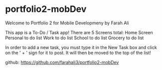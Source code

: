 # portfolio2-mobDev
Welcome to Portfolio 2 for Mobile Developmeny  by Farah Ali

This app is a To-Do / Task app!
There are 5 Screens total:
    Home Screen
    Personal to do list
    Work to do list
    School to do list
    Grocery to do list 

In order to add a new task, you must type it in the New Task box and click on the ' + ' sign for it to post. It will then be moved to the top of the list!

github: https://github.com/farahali3/portfolio2-mobDev
